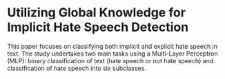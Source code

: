 # Utilizing Global Knowledge for Implicit Hate Speech Detection

This paper focuses on classifying both implicit and explicit hate speech in text. The study undertakes two main tasks using a Multi-Layer Perceptron (MLP): binary classification of text (hate speech or not hate speech) and classification of hate speech into six subclasses. 
